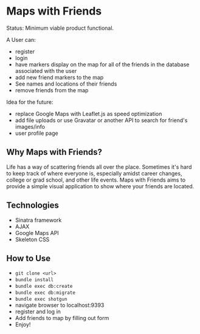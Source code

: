 # Maps with Friends
Status: Minimum viable product functional.

A User can:
- register
- login
- have markers display on the map for all of the friends in the database associated with the user
- add new friend markers to the map
- See names and locations of their friends
- remove friends from the map

Idea for the future:
- replace Google Maps with Leaflet.js as speed optimization
- add file uploads or use Gravatar or another API to search for friend's images/info
- user profile page

## Why Maps with Friends?
Life has a way of scattering friends all over the place.
Sometimes it's hard to keep track of where everyone is, especially amidst career changes, college or grad school, and other life events.
Maps with Friends aims to provide a simple visual application to show where your friends are located.

## Technologies
- Sinatra framework
- AJAX
- Google Maps API
- Skeleton CSS

##  How to Use
- `git clone <url>`
- `bundle install`
- `bundle exec db:create`
- `bundle exec db:migrate`
- `bundle exec shotgun`
- navigate browser to localhost:9393
- register and log in
- Add friends to map by filling out form
- Enjoy!
